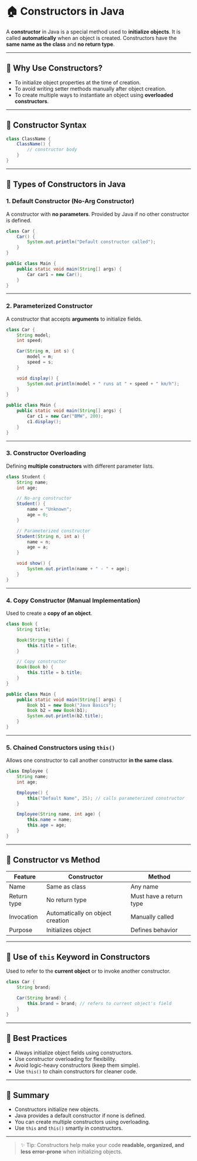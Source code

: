 # 🏠 Constructors in Java

A **constructor** in Java is a special method used to **initialize objects**. It is called **automatically** when an object is created. Constructors have the **same name as the class** and **no return type**.

---

## 🔹 Why Use Constructors?

* To initialize object properties at the time of creation.
* To avoid writing setter methods manually after object creation.
* To create multiple ways to instantiate an object using **overloaded constructors**.

---

## 📌 Constructor Syntax

```java
class ClassName {
    ClassName() {
        // constructor body
    }
}
```

---

## 🔁 Types of Constructors in Java

### 1. Default Constructor (No-Arg Constructor)

A constructor with **no parameters**. Provided by Java if no other constructor is defined.

```java
class Car {
    Car() {
        System.out.println("Default constructor called");
    }
}

public class Main {
    public static void main(String[] args) {
        Car car1 = new Car();
    }
}
```

---

### 2. Parameterized Constructor

A constructor that accepts **arguments** to initialize fields.

```java
class Car {
    String model;
    int speed;

    Car(String m, int s) {
        model = m;
        speed = s;
    }

    void display() {
        System.out.println(model + " runs at " + speed + " km/h");
    }
}

public class Main {
    public static void main(String[] args) {
        Car c1 = new Car("BMW", 200);
        c1.display();
    }
}
```

---

### 3. Constructor Overloading

Defining **multiple constructors** with different parameter lists.

```java
class Student {
    String name;
    int age;

    // No-arg constructor
    Student() {
        name = "Unknown";
        age = 0;
    }

    // Parameterized constructor
    Student(String n, int a) {
        name = n;
        age = a;
    }

    void show() {
        System.out.println(name + " - " + age);
    }
}
```

---

### 4. Copy Constructor (Manual Implementation)

Used to create a **copy of an object**.

```java
class Book {
    String title;

    Book(String title) {
        this.title = title;
    }

    // Copy constructor
    Book(Book b) {
        this.title = b.title;
    }
}

public class Main {
    public static void main(String[] args) {
        Book b1 = new Book("Java Basics");
        Book b2 = new Book(b1);
        System.out.println(b2.title);
    }
}
```

---

### 5. Chained Constructors using `this()`

Allows one constructor to call another constructor **in the same class**.

```java
class Employee {
    String name;
    int age;

    Employee() {
        this("Default Name", 25); // calls parameterized constructor
    }

    Employee(String name, int age) {
        this.name = name;
        this.age = age;
    }
}
```

---

## 🚨 Constructor vs Method

| Feature     | Constructor                      | Method                  |
| ----------- | -------------------------------- | ----------------------- |
| Name        | Same as class                    | Any name                |
| Return type | No return type                   | Must have a return type |
| Invocation  | Automatically on object creation | Manually called         |
| Purpose     | Initializes object               | Defines behavior        |

---

## 🧐 Use of `this` Keyword in Constructors

Used to refer to the **current object** or to invoke another constructor.

```java
class Car {
    String brand;

    Car(String brand) {
        this.brand = brand; // refers to current object's field
    }
}
```

---

## 🚀 Best Practices

* Always initialize object fields using constructors.
* Use constructor overloading for flexibility.
* Avoid logic-heavy constructors (keep them simple).
* Use `this()` to chain constructors for cleaner code.

---

## 📖 Summary

* Constructors initialize new objects.
* Java provides a default constructor if none is defined.
* You can create multiple constructors using overloading.
* Use `this` and `this()` smartly in constructors.

---

> ✨ Tip: Constructors help make your code **readable, organized, and less error-prone** when initializing objects.
